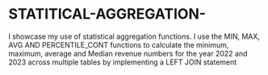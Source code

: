 # STATITICAL-AGGREGATION-
I showcase my use of statistical aggregation functions. 
I use the MIN, MAX, AVG AND PERCENTILE_CONT functions to calculate the minimum, maximum, average and Median revenue numbers for the year 2022 and 2023 across multiple tables by implementing a LEFT JOIN statement
